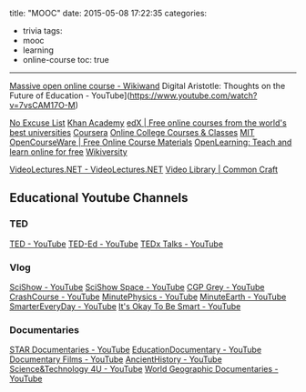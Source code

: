 title: "MOOC"
date: 2015-05-08 17:22:35
categories:
- trivia
tags:
- mooc
- learning
- online-course
toc: true
---

[Massive open online course - Wikiwand](http://www.wikiwand.com/en/Massive_open_online_course)
Digital Aristotle: Thoughts on the Future of Education - YouTube](https://www.youtube.com/watch?v=7vsCAM17O-M)

[No Excuse List](http://noexcuselist.com/)
[Khan Academy](https://www.khanacademy.org/)
[edX | Free online courses from the world's best universities](https://www.edx.org/)
[Coursera](https://www.coursera.org/)
[Online College Courses & Classes](http://onlinecourses.accreditedonlinecolleges.org/)
[MIT OpenCourseWare | Free Online Course Materials](http://ocw.mit.edu/index.htm)
[OpenLearning: Teach and learn online for free](https://www.openlearning.com/)
[Wikiversity](https://en.wikiversity.org/wiki/Wikiversity:Main_Page)

[VideoLectures.NET - VideoLectures.NET](http://videolectures.net/)
[Video Library | Common Craft](https://www.commoncraft.com/videolist)

## Educational Youtube Channels

### TED

[TED - YouTube](https://www.youtube.com/user/TEDtalksDirector)
[TED-Ed - YouTube](https://www.youtube.com/channel/UCsooa4yRKGN_zEE8iknghZA)
[TEDx Talks - YouTube](https://www.youtube.com/user/TEDxTalks)

### Vlog

[SciShow - YouTube](https://www.youtube.com/user/scishow)
[SciShow Space - YouTube](https://www.youtube.com/user/scishowspace)
[CGP Grey - YouTube](https://www.youtube.com/user/CGPGrey)
[CrashCourse - YouTube](https://www.youtube.com/user/crashcourse)
[MinutePhysics - YouTube](https://www.youtube.com/user/minutephysics)
[MinuteEarth - YouTube](https://www.youtube.com/user/minuteearth)
[SmarterEveryDay - YouTube](https://www.youtube.com/user/destinws2)
[It's Okay To Be Smart - YouTube](https://www.youtube.com/user/itsokaytobesmart)

### Documentaries

[STAR Documentaries - YouTube](https://www.youtube.com/channel/UC0ysvErjM14-mJU2tfsQN8Q)
[EducationDocumentary - YouTube](https://www.youtube.com/user/EducationDocumentary)
[Documentary Films - YouTube](https://www.youtube.com/channel/UCMMfW1nfpZfDpJ1HUraRmug)
[AncientHistory - YouTube](https://www.youtube.com/channel/UCaI59Uhzg6A7Ckx5tiSNJMQ)
[Science&Technology 4U - YouTube](https://www.youtube.com/channel/UCt0y9LijjjiHrlIY6zAJ_Gg)
[World Geographic Documentaries - YouTube](https://www.youtube.com/channel/UCLJth7tm2z3NoEZKfv1u54g)
